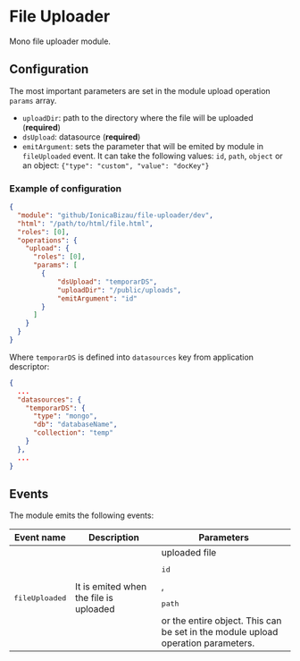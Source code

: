 File Uploader
=============

Mono file uploader module.

## Configuration

The most important parameters are set in the module upload operation `params` array.

 - `uploadDir`: path to the directory where the file will be uploaded (**required**)
 - `dsUpload`: datasource (**required**)
 - `emitArgument`: sets the parameter that will be emited by module in `fileUploaded` event. It can take the following values: `id`, `path`, `object` or an object: `{"type": "custom", "value": "docKey"}`

### Example of configuration

```JSON
{
  "module": "github/IonicaBizau/file-uploader/dev",
  "html": "/path/to/html/file.html",
  "roles": [0],
  "operations": {
    "upload": {
      "roles": [0],
      "params": [
        {
            "dsUpload": "temporarDS",
            "uploadDir": "/public/uploads",
            "emitArgument": "id"
        }
      ]
    }
  }
}
```

Where `temporarDS` is defined into `datasources` key from application descriptor:

```JSON
{
  ...
  "datasources": {
    "temporarDS": {
      "type": "mongo",
      "db": "databaseName",
      "collection": "temp"
    }
  },
  ...
}
```

## Events

The module emits the following events:

<table>
    <thead>
        <th>Event name</th>
        <th>Description</th>
        <th>Parameters</th>
    </thead>
    <tbody>
        <td><pre>fileUploaded</pre></td>
        <td>It is emited when the file is uploaded</td>
        <td>uploaded file <pre>id</pre>, <pre>path</pre> or the entire object. This can be set in the module upload operation parameters.</td>
    </tbody>
</table>

